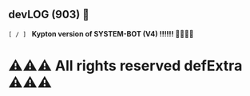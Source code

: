 ## devLOG (903) 🔧
`[ / ] ` **Kypton version of SYSTEM-BOT (V4) !!!!!! 🚀🚀🚀🚀**

# ⚠⚠⚠ All rights reserved defExtra ⚠⚠⚠
